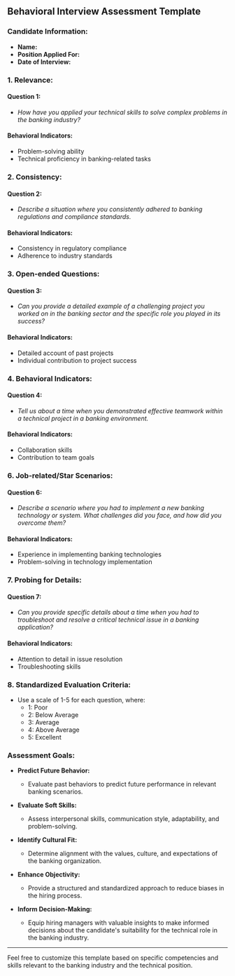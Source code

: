 ## Behavioral Interview Assessment Template

### Candidate Information:
- **Name:**
- **Position Applied For:**
- **Date of Interview:**

### 1. Relevance:
#### Question 1:
- *How have you applied your technical skills to solve complex problems in the banking industry?*

#### Behavioral Indicators:
- Problem-solving ability
- Technical proficiency in banking-related tasks

### 2. Consistency:
#### Question 2:
- *Describe a situation where you consistently adhered to banking regulations and compliance standards.*

#### Behavioral Indicators:
- Consistency in regulatory compliance
- Adherence to industry standards

### 3. Open-ended Questions:
#### Question 3:
- *Can you provide a detailed example of a challenging project you worked on in the banking sector and the specific role you played in its success?*

#### Behavioral Indicators:
- Detailed account of past projects
- Individual contribution to project success

### 4. Behavioral Indicators:
#### Question 4:
- *Tell us about a time when you demonstrated effective teamwork within a technical project in a banking environment.*

#### Behavioral Indicators:
- Collaboration skills
- Contribution to team goals


### 6. Job-related/Star Scenarios:
#### Question 6:
- *Describe a scenario where you had to implement a new banking technology or system. What challenges did you face, and how did you overcome them?*

#### Behavioral Indicators:
- Experience in implementing banking technologies
- Problem-solving in technology implementation

### 7. Probing for Details:
#### Question 7:
- *Can you provide specific details about a time when you had to troubleshoot and resolve a critical technical issue in a banking application?*

#### Behavioral Indicators:
- Attention to detail in issue resolution
- Troubleshooting skills

### 8. Standardized Evaluation Criteria:
- Use a scale of 1-5 for each question, where:
  - 1: Poor
  - 2: Below Average
  - 3: Average
  - 4: Above Average
  - 5: Excellent

### Assessment Goals:
- **Predict Future Behavior:**
  - Evaluate past behaviors to predict future performance in relevant banking scenarios.

- **Evaluate Soft Skills:**
  - Assess interpersonal skills, communication style, adaptability, and problem-solving.

- **Identify Cultural Fit:**
  - Determine alignment with the values, culture, and expectations of the banking organization.

- **Enhance Objectivity:**
  - Provide a structured and standardized approach to reduce biases in the hiring process.

- **Inform Decision-Making:**
  - Equip hiring managers with valuable insights to make informed decisions about the candidate's suitability for the technical role in the banking industry.

---

Feel free to customize this template based on specific competencies and skills relevant to the banking industry and the technical position.